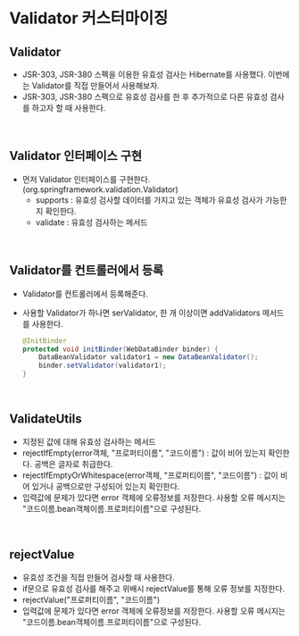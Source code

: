 # Validator 커스터마이징

## Validator

- JSR-303, JSR-380 스펙을 이용한 유효성 검사는 Hibernate를 사용했다. 이번에는 Validator를 직접 만들어서 사용해보자.
- JSR-303, JSR-380 스펙으로 유효성 검사를 한 후 추가적으로 다른 유효성 검사를 하고자 할 때 사용한다.

<br>

## Validator 인터페이스 구현

- 먼저 Validator 인터페이스를 구현한다.(org.springframework.validation.Validator)
  - supports : 유효성 검사할 데이터를 가지고 있는 객체가 유효성 검사가 가능한지 확인한다.
  - validate : 유효성 검사하는 메서드

<br>

## Validator를 컨트롤러에서 등록

- Validator를 컨트롤러에서 등록해준다.

- 사용할 Validator가 하나면 serValidator, 한 개 이상이면 addValidators 메서드를 사용한다.

  ```java
  @InitBinder
  protected void initBinder(WebDataBinder binder) {
      DataBeanValidator validator1 = new DataBeanValidator();
      binder.setValidator(validator1);
  }
  ```

<br>

## ValidateUtils

- 지정된 값에 대해 유효성 검사하는 메서드
- rejectIfEmpty(error객체, "프로퍼티이름", "코드이름") : 값이 비어 있는지 확인한다. 공백은 글자로 취급한다.
- rejectIfEmptyOrWhitespace(error객체, "프로퍼티이름", "코드이름") : 값이 비어 있거나 공백으로만 구성되어 있는지 확인한다.
- 입력값에 문제가 있다면 error 객체에 오류정보를 저장한다. 사용할 오류 메시지는 "코드이름.bean객체이름.프로퍼티이름"으로 구성된다.

<br>

## rejectValue

- 유효성 조건을 직접 만들어 검사할 때 사용한다.
- if문으로 유효성 검사를 해주고 위배시 rejectValue를 통해 오류 정보를 지정한다.
- rejectValue("프로퍼티이름", "코드이름")
- 입력값에 문제가 있다면 error 객체에 오류정보를 저장한다. 사용할 오류 메시지는 "코드이름.bean객체이름.프로퍼티이름"으로 구성된다.